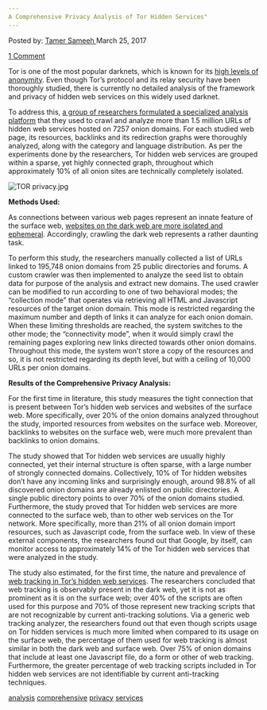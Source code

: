 ```yaml
---
A Comprehensive Privacy Analysis of Tor Hidden Services"
---
```

<article class="post-listing post-18788 post type-post status-publish format-standard has-post-thumbnail hentry 
tag-analysis tag-comprehensive tag-privacy tag-services 
<div class="post-inner">
<span>Posted by: <a href="https://www.deepdotweb.com/author/tamersameeh/" title="">Tamer Sameeh </a></span>
<span>March 25, 2017</span>

<span><a href="https://www.deepdotweb.com/2017/03/25/comprehensive-privacy-analysis-tor-hidden-services/#comments">1 Comment</a></span>


<p>Tor is one of the most popular darknets, which is known for its <a href="https://www.deepdotweb.com/2014/12/28/research-news-tor-privacy-security-dece-28th-2014/">high levels of anonymity</a>. Even though Tor&#8217;s protocol and its relay security have been thoroughly studied, there is currently no detailed analysis of the framework and privacy of hidden web services on this widely used darknet.</p>
<p>To address this, <a href="http://s3.eurecom.fr/docs/www17_darktracing.pdf">a group of researchers formulated a specialized analysis platform</a> that they used to crawl and analyze more than 1.5 million URLs of hidden web services hosted on 7257 onion domains. For each studied web page, its resources, backlinks and its redirection graphs were thoroughly analyzed, along with the category and language distribution. As per the experiments done by the researchers, Tor hidden web services are grouped within a sparse, yet highly connected graph, throughout which approximately 10% of all onion sites are technically completely isolated.</p>
<p><img class="wp-image-18800 aligncenter" src="/imgs/2017/03/tor-privacy-jpg.jpeg" alt="TOR privacy.jpg" width="803" height="625" srcset="/imgs/2017/03/tor-privacy-jpg.jpeg 1430w, /imgs/2017/03/tor-privacy-jpg-300x233.jpeg 300w, /imgs/2017/03/tor-privacy-jpg-1024x797.jpeg 1024w" sizes="(max-width: 803px) 100vw, 803px" /></p>
<p><strong>Methods Used:</strong></p>
<p>As connections between various web pages represent an innate feature of the surface web, <a href="https://www.deepdotweb.com/2016/04/17/the-digital-privacy-war-hasnt-stopped-tor-from-wanting-to-grow/">websites on the dark web are more isolated and ephemeral</a>. Accordingly, crawling the dark web represents a rather daunting task.</p>
<p>To perform this study, the researchers manually collected a list of URLs linked to 195,748 onion domains from 25 public directories and forums. A custom crawler was then implemented to analyze the seed list to obtain data for purpose of the analysis and extract new domains. The used crawler can be modified to run according to one of two behavioral modes; the &#8220;collection mode&#8221; that operates via retrieving all HTML and Javascript resources of the target onion domain. This mode is restricted regarding the maximum number and depth of links it can analyze for each onion domain. When these limiting thresholds are reached, the system switches to the other mode; the &#8220;connectivity mode&#8221;, when it would simply crawl the remaining pages exploring new links directed towards other onion domains. Throughout this mode, the system won&#8217;t store a copy of the resources and so, it is not restricted regarding its depth level, but with a ceiling of 10,000 URLs per onion domains.</p>
<p><strong>Results of the Comprehensive Privacy Analysis:</strong></p>
<p>For the first time in literature, this study measures the tight connection that is present between Tor&#8217;s hidden web services and websites of the surface web. More specifically, over 20% of the onion domains analyzed throughout the study, imported resources from websites on the surface web. Moreover, backlinks to websites on the surface web, were much more prevalent than backlinks to onion domains.</p>
<p>The study showed that Tor hidden web services are usually highly connected, yet their internal structure is often sparse, with a large number of strongly connected domains. Collectively, 10% of Tor hidden websites don&#8217;t have any incoming links and surprisingly enough, around 98.8% of all discovered onion domains are already enlisted on public directories. A single public directory points to over 70% of the onion domains studied. Furthermore, the study proved that Tor hidden web services are more connected to the surface web, than to other web services on the Tor network. More specifically, more than 21% of all onion domain import resources, such as Javascript code, from the surface web. In view of these external components, the researchers found out that Google, by itself, can monitor access to approximately 14% of the Tor hidden web services that were analyzed in the study.</p>
<p>The study also estimated, for the first time, the nature and prevalence of <a href="https://www.deepdotweb.com/2017/02/13/major-tor-darknet-major-privacy-update-govt-investigations-struggle/">web tracking in Tor&#8217;s hidden web services</a>. The researchers concluded that web tracking is observably present in the dark web, yet it is not as prominent as it is on the surface web; over 40% of the scripts are often used for this purpose and 70% of those represent new tracking scripts that are not recognizable by current anti-tracking solutions. Via a generic web tracking analyzer, the researchers found out that even though scripts usage on Tor hidden services is much more limited when compared to its usage on the surface web, the percentage of them used for web tracking is almost similar in both the dark web and surface web. Over 75% of onion domains that include at least one Javascript file, do a form or other of web tracking. Furthermore, the greater percentage of web tracking scripts included in Tor hidden web services are not identifiable by current anti-tracking techniques.</p>
</div>
<a href="https://www.deepdotweb.com/tag/analysis/" rel="tag">analysis</a> <a href="https://www.deepdotweb.com/tag/comprehensive/" rel="tag">comprehensive</a>  <a href="https://www.deepdotweb.com/tag/privacy/" rel="tag">privacy</a> <a href="https://www.deepdotweb.com/tag/services/" rel="tag">services</a> </span> <span style="display:none" class="updated">2017-03-25<a href="https://www.deepdotweb.com/author/tamersameeh/" title="Posts by Tamer Sameeh" rel="author">Tamer Sameeh</a></strong></div>

